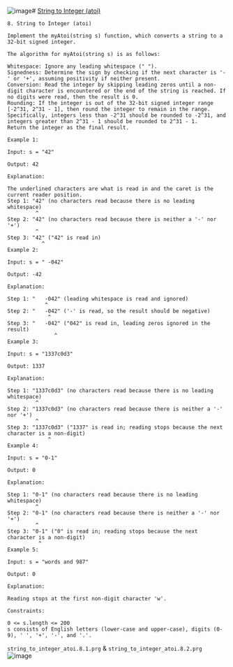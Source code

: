 ![image](https://github.com/user-attachments/assets/21f09b38-88cd-4929-9845-bb5544a39728)# [String to Integer (atoi)](https://leetcode.com/problems/string-to-integer-atoi)

    8. String to Integer (atoi)

    Implement the myAtoi(string s) function, which converts a string to a 32-bit signed integer.

    The algorithm for myAtoi(string s) is as follows:

    Whitespace: Ignore any leading whitespace (" ").
    Signedness: Determine the sign by checking if the next character is '-' or '+', assuming positivity if neither present.
    Conversion: Read the integer by skipping leading zeros until a non-digit character is encountered or the end of the string is reached. If no digits were read, then the result is 0.
    Rounding: If the integer is out of the 32-bit signed integer range [-2^31, 2^31 - 1], then round the integer to remain in the range. Specifically, integers less than -2^31 should be rounded to -2^31, and integers greater than 2^31 - 1 should be rounded to 2^31 - 1.
    Return the integer as the final result.

    Example 1:

    Input: s = "42"

    Output: 42

    Explanation:

    The underlined characters are what is read in and the caret is the current reader position.
    Step 1: "42" (no characters read because there is no leading whitespace)
             ^
    Step 2: "42" (no characters read because there is neither a '-' nor '+')
             ^
    Step 3: "42" ("42" is read in)
               ^
    Example 2:

    Input: s = " -042"

    Output: -42

    Explanation:

    Step 1: "   -042" (leading whitespace is read and ignored)
                ^
    Step 2: "   -042" ('-' is read, so the result should be negative)
                 ^
    Step 3: "   -042" ("042" is read in, leading zeros ignored in the result)
                   ^
    Example 3:

    Input: s = "1337c0d3"

    Output: 1337

    Explanation:

    Step 1: "1337c0d3" (no characters read because there is no leading whitespace)
             ^
    Step 2: "1337c0d3" (no characters read because there is neither a '-' nor '+')
             ^
    Step 3: "1337c0d3" ("1337" is read in; reading stops because the next character is a non-digit)
                 ^
    Example 4:

    Input: s = "0-1"

    Output: 0

    Explanation:

    Step 1: "0-1" (no characters read because there is no leading whitespace)
             ^
    Step 2: "0-1" (no characters read because there is neither a '-' nor '+')
             ^
    Step 3: "0-1" ("0" is read in; reading stops because the next character is a non-digit)
              ^
    Example 5:

    Input: s = "words and 987"

    Output: 0

    Explanation:

    Reading stops at the first non-digit character 'w'.

    Constraints:

    0 <= s.length <= 200
    s consists of English letters (lower-case and upper-case), digits (0-9), ' ', '+', '-', and '.'.

`string_to_integer_atoi.8.1.prg` & `string_to_integer_atoi.8.2.prg`
![image](https://github.com/user-attachments/assets/0de40597-0ba4-4d65-9438-d30ddc478c6e)
